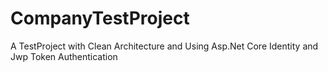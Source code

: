 # CompanyTestProject

A TestProject with Clean Architecture and Using Asp.Net Core Identity and Jwp Token Authentication
